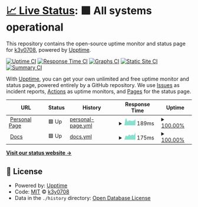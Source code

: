 # [📈 Live Status](https://status.atashfaraz.de): <!--live status--> **🟩 All systems operational**

This repository contains the open-source uptime monitor and status page for [k3y0708](https://status.atashfaraz.de), powered by [Upptime](https://github.com/upptime/upptime).

[![Uptime CI](https://github.com/k3y0708/status/workflows/Uptime%20CI/badge.svg)](https://github.com/k3y0708/status/actions?query=workflow%3A%22Uptime+CI%22)
[![Response Time CI](https://github.com/k3y0708/status/workflows/Response%20Time%20CI/badge.svg)](https://github.com/k3y0708/status/actions?query=workflow%3A%22Response+Time+CI%22)
[![Graphs CI](https://github.com/k3y0708/status/workflows/Graphs%20CI/badge.svg)](https://github.com/k3y0708/status/actions?query=workflow%3A%22Graphs+CI%22)
[![Static Site CI](https://github.com/k3y0708/status/workflows/Static%20Site%20CI/badge.svg)](https://github.com/k3y0708/status/actions?query=workflow%3A%22Static+Site+CI%22)
[![Summary CI](https://github.com/k3y0708/status/workflows/Summary%20CI/badge.svg)](https://github.com/k3y0708/status/actions?query=workflow%3A%22Summary+CI%22)

With [Upptime](https://upptime.js.org), you can get your own unlimited and free uptime monitor and status page, powered entirely by a GitHub repository. We use [Issues](https://github.com/k3y0708/status/issues) as incident reports, [Actions](https://github.com/k3y0708/status/actions) as uptime monitors, and [Pages](https://status.atashfaraz.de) for the status page.

<!--start: status pages-->
<!-- This summary is generated by Upptime (https://github.com/upptime/upptime) -->
<!-- Do not edit this manually, your changes will be overwritten -->
<!-- prettier-ignore -->
| URL | Status | History | Response Time | Uptime |
| --- | ------ | ------- | ------------- | ------ |
| <img alt="" src="https://icons.duckduckgo.com/ip3/atashfaraz.de.ico" height="13"> [Personal Page](https://atashfaraz.de/) | 🟩 Up | [personal-page.yml](https://github.com/k3y0708/status/commits/HEAD/history/personal-page.yml) | <details><summary><img alt="Response time graph" src="./graphs/personal-page/response-time-week.png" height="20"> 189ms</summary><br><a href="https://status.atashfaraz.de/history/personal-page"><img alt="Response time 212" src="https://img.shields.io/endpoint?url=https%3A%2F%2Fraw.githubusercontent.com%2Fk3y0708%2Fstatus%2FHEAD%2Fapi%2Fpersonal-page%2Fresponse-time.json"></a><br><a href="https://status.atashfaraz.de/history/personal-page"><img alt="24-hour response time 176" src="https://img.shields.io/endpoint?url=https%3A%2F%2Fraw.githubusercontent.com%2Fk3y0708%2Fstatus%2FHEAD%2Fapi%2Fpersonal-page%2Fresponse-time-day.json"></a><br><a href="https://status.atashfaraz.de/history/personal-page"><img alt="7-day response time 189" src="https://img.shields.io/endpoint?url=https%3A%2F%2Fraw.githubusercontent.com%2Fk3y0708%2Fstatus%2FHEAD%2Fapi%2Fpersonal-page%2Fresponse-time-week.json"></a><br><a href="https://status.atashfaraz.de/history/personal-page"><img alt="30-day response time 238" src="https://img.shields.io/endpoint?url=https%3A%2F%2Fraw.githubusercontent.com%2Fk3y0708%2Fstatus%2FHEAD%2Fapi%2Fpersonal-page%2Fresponse-time-month.json"></a><br><a href="https://status.atashfaraz.de/history/personal-page"><img alt="1-year response time 212" src="https://img.shields.io/endpoint?url=https%3A%2F%2Fraw.githubusercontent.com%2Fk3y0708%2Fstatus%2FHEAD%2Fapi%2Fpersonal-page%2Fresponse-time-year.json"></a></details> | <details><summary><a href="https://status.atashfaraz.de/history/personal-page">100.00%</a></summary><a href="https://status.atashfaraz.de/history/personal-page"><img alt="All-time uptime 100.00%" src="https://img.shields.io/endpoint?url=https%3A%2F%2Fraw.githubusercontent.com%2Fk3y0708%2Fstatus%2FHEAD%2Fapi%2Fpersonal-page%2Fuptime.json"></a><br><a href="https://status.atashfaraz.de/history/personal-page"><img alt="24-hour uptime 100.00%" src="https://img.shields.io/endpoint?url=https%3A%2F%2Fraw.githubusercontent.com%2Fk3y0708%2Fstatus%2FHEAD%2Fapi%2Fpersonal-page%2Fuptime-day.json"></a><br><a href="https://status.atashfaraz.de/history/personal-page"><img alt="7-day uptime 100.00%" src="https://img.shields.io/endpoint?url=https%3A%2F%2Fraw.githubusercontent.com%2Fk3y0708%2Fstatus%2FHEAD%2Fapi%2Fpersonal-page%2Fuptime-week.json"></a><br><a href="https://status.atashfaraz.de/history/personal-page"><img alt="30-day uptime 100.00%" src="https://img.shields.io/endpoint?url=https%3A%2F%2Fraw.githubusercontent.com%2Fk3y0708%2Fstatus%2FHEAD%2Fapi%2Fpersonal-page%2Fuptime-month.json"></a><br><a href="https://status.atashfaraz.de/history/personal-page"><img alt="1-year uptime 100.00%" src="https://img.shields.io/endpoint?url=https%3A%2F%2Fraw.githubusercontent.com%2Fk3y0708%2Fstatus%2FHEAD%2Fapi%2Fpersonal-page%2Fuptime-year.json"></a></details>
| <img alt="" src="https://icons.duckduckgo.com/ip3/docs.atashfaraz.de.ico" height="13"> [Docs](https://docs.atashfaraz.de/) | 🟩 Up | [docs.yml](https://github.com/k3y0708/status/commits/HEAD/history/docs.yml) | <details><summary><img alt="Response time graph" src="./graphs/docs/response-time-week.png" height="20"> 175ms</summary><br><a href="https://status.atashfaraz.de/history/docs"><img alt="Response time 237" src="https://img.shields.io/endpoint?url=https%3A%2F%2Fraw.githubusercontent.com%2Fk3y0708%2Fstatus%2FHEAD%2Fapi%2Fdocs%2Fresponse-time.json"></a><br><a href="https://status.atashfaraz.de/history/docs"><img alt="24-hour response time 52" src="https://img.shields.io/endpoint?url=https%3A%2F%2Fraw.githubusercontent.com%2Fk3y0708%2Fstatus%2FHEAD%2Fapi%2Fdocs%2Fresponse-time-day.json"></a><br><a href="https://status.atashfaraz.de/history/docs"><img alt="7-day response time 175" src="https://img.shields.io/endpoint?url=https%3A%2F%2Fraw.githubusercontent.com%2Fk3y0708%2Fstatus%2FHEAD%2Fapi%2Fdocs%2Fresponse-time-week.json"></a><br><a href="https://status.atashfaraz.de/history/docs"><img alt="30-day response time 202" src="https://img.shields.io/endpoint?url=https%3A%2F%2Fraw.githubusercontent.com%2Fk3y0708%2Fstatus%2FHEAD%2Fapi%2Fdocs%2Fresponse-time-month.json"></a><br><a href="https://status.atashfaraz.de/history/docs"><img alt="1-year response time 237" src="https://img.shields.io/endpoint?url=https%3A%2F%2Fraw.githubusercontent.com%2Fk3y0708%2Fstatus%2FHEAD%2Fapi%2Fdocs%2Fresponse-time-year.json"></a></details> | <details><summary><a href="https://status.atashfaraz.de/history/docs">100.00%</a></summary><a href="https://status.atashfaraz.de/history/docs"><img alt="All-time uptime 100.00%" src="https://img.shields.io/endpoint?url=https%3A%2F%2Fraw.githubusercontent.com%2Fk3y0708%2Fstatus%2FHEAD%2Fapi%2Fdocs%2Fuptime.json"></a><br><a href="https://status.atashfaraz.de/history/docs"><img alt="24-hour uptime 100.00%" src="https://img.shields.io/endpoint?url=https%3A%2F%2Fraw.githubusercontent.com%2Fk3y0708%2Fstatus%2FHEAD%2Fapi%2Fdocs%2Fuptime-day.json"></a><br><a href="https://status.atashfaraz.de/history/docs"><img alt="7-day uptime 100.00%" src="https://img.shields.io/endpoint?url=https%3A%2F%2Fraw.githubusercontent.com%2Fk3y0708%2Fstatus%2FHEAD%2Fapi%2Fdocs%2Fuptime-week.json"></a><br><a href="https://status.atashfaraz.de/history/docs"><img alt="30-day uptime 100.00%" src="https://img.shields.io/endpoint?url=https%3A%2F%2Fraw.githubusercontent.com%2Fk3y0708%2Fstatus%2FHEAD%2Fapi%2Fdocs%2Fuptime-month.json"></a><br><a href="https://status.atashfaraz.de/history/docs"><img alt="1-year uptime 100.00%" src="https://img.shields.io/endpoint?url=https%3A%2F%2Fraw.githubusercontent.com%2Fk3y0708%2Fstatus%2FHEAD%2Fapi%2Fdocs%2Fuptime-year.json"></a></details>

<!--end: status pages-->

[**Visit our status website →**](https://status.atashfaraz.de)

## 📄 License

- Powered by: [Upptime](https://github.com/upptime/upptime)
- Code: [MIT](./LICENSE) © [k3y0708](https://status.atashfaraz.de)
- Data in the `./history` directory: [Open Database License](https://opendatacommons.org/licenses/odbl/1-0/)
